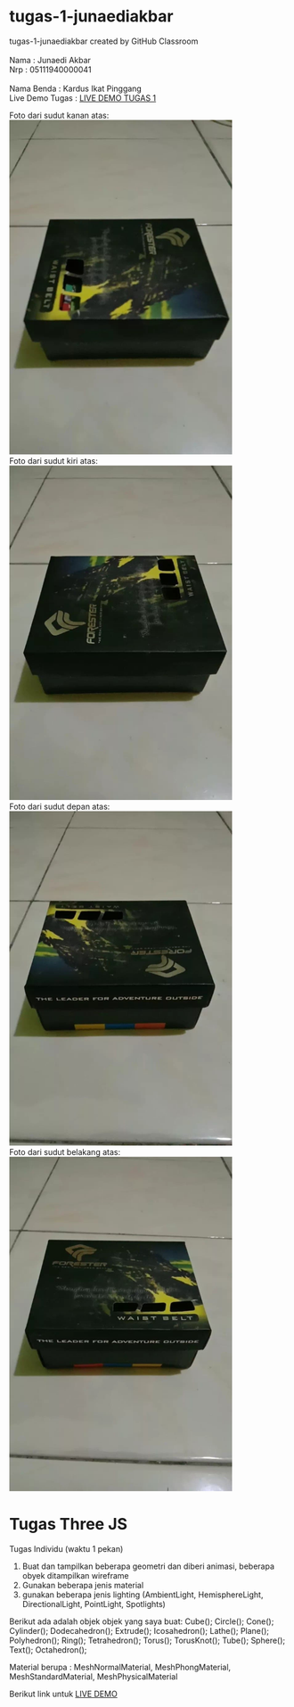 # tugas-1-junaediakbar
tugas-1-junaediakbar created by GitHub Classroom
<br>
<br>
Nama : Junaedi Akbar <br>
Nrp  : 05111940000041
<br>
<br>
Nama Benda : Kardus Ikat Pinggang <br>
Live Demo Tugas : <a href ="https://cg2021a.github.io/tugas-1-junaediakbar/"> LIVE DEMO TUGAS 1</a>

Foto dari sudut kanan atas: <br>
<img src="./img/kanan-atas.jpg" width="400" height="600">
<br>
Foto dari sudut kiri atas: <br>
<img src="./img/kiri-atas.jpg" width="400" height="600">
<br>
Foto dari sudut depan atas: <br>
<img src="./img/depan-atas.jpg" width="400" height="600">
<br>
Foto dari sudut belakang atas: <br>
<img src="./img/belakang-atas.jpg" width="400" height="600">
<br>


# Tugas Three JS 
Tugas Individu (waktu 1 pekan)
1. Buat dan tampilkan beberapa geometri dan diberi animasi, beberapa obyek ditampilkan wireframe
2. Gunakan beberapa jenis material 
3. gunakan beberapa jenis lighting (AmbientLight, HemisphereLight, DirectionalLight, PointLight, Spotlights)

Berikut ada adalah objek objek yang saya buat:
Cube();
Circle();
Cone();
Cylinder();
Dodecahedron();
Extrude();
Icosahedron();
Lathe();
Plane();
Polyhedron();
Ring();
Tetrahedron();
Torus();
TorusKnot();
Tube();
Sphere();
Text();
Octahedron();

Material berupa : MeshNormalMaterial, MeshPhongMaterial, MeshStandardMaterial, MeshPhysicalMaterial
<frame src="https://cg2021a.github.io/tugas-1-junaediakbar/Tugas%20Three%20JS/" width="800px" height="600px"></frame>
Berikut link untuk <a href="https://cg2021a.github.io/tugas-1-junaediakbar/Tugas%20Three%20JS/">LIVE DEMO </a>

